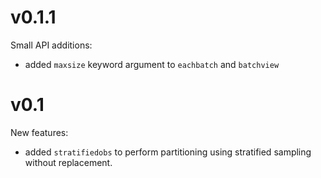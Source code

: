 # v0.1.1

Small API additions:

- added `maxsize` keyword argument to `eachbatch` and `batchview`

# v0.1

New features:

- added `stratifiedobs` to perform partitioning using stratified
  sampling without replacement.
